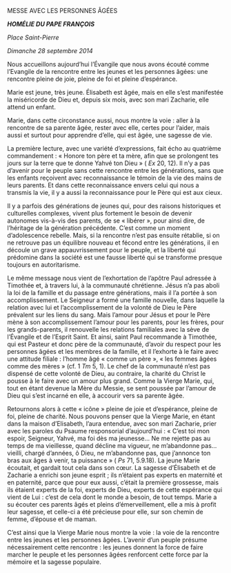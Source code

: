 MESSE AVEC LES PERSONNES ÂGÉES

***HOMÉLIE DU PAPE FRANÇOIS***

*Place Saint-Pierre*

*Dimanche 28 septembre 2014*

Nous accueillons aujourd’hui l’Évangile que nous avons écouté comme l’Evangile de la rencontre entre les jeunes et les personnes âgées: une rencontre pleine de joie, pleine de foi et pleine d’espérance.

Marie est jeune, très jeune. Élisabeth est âgée, mais en elle s’est manifestée la miséricorde de Dieu et, depuis six mois, avec son mari Zacharie, elle attend un enfant.

Marie, dans cette circonstance aussi, nous montre la voie : aller à la rencontre de sa parente âgée, rester avec elle, certes pour l’aider, mais aussi et surtout pour apprendre d’elle, qui est âgée, une sagesse de vie.

La première lecture, avec une variété d’expressions, fait écho au quatrième commandement : « Honore ton père et ta mère, afin que se prolongent tes jours sur la terre que te donne Yahvé ton Dieu » ( *Ex* 20, 12). Il n’y a pas d’avenir pour le peuple sans cette rencontre entre les générations, sans que les enfants reçoivent avec reconnaissance le témoin de la vie des mains de leurs parents. Et dans cette reconnaissance envers celui qui nous a transmis la vie, il y a aussi la reconnaissance pour le Père qui est aux cieux.

Il y a parfois des générations de jeunes qui, pour des raisons historiques et culturelles complexes, vivent plus fortement le besoin de devenir autonomes vis-à-vis des parents, de se « libérer », pour ainsi dire, de l’héritage de la génération précédente. C’est comme un moment d’adolescence rebelle. Mais, si la rencontre n’est pas ensuite rétablie, si on ne retrouve pas un équilibre nouveau et fécond entre les générations, il en découle un grave appauvrissement pour le peuple, et la liberté qui prédomine dans la société est une fausse liberté qui se transforme presque toujours en autoritarisme.

Le même message nous vient de l’exhortation de l’apôtre Paul adressée à Timothée et, à travers lui, à la communauté chrétienne. Jésus n’a pas aboli la loi de la famille et du passage entre générations, mais il l’a portée à son accomplissement. Le Seigneur a formé une famille nouvelle, dans laquelle la relation avec lui et l’accomplissement de la volonté de Dieu le Père prévalent sur les liens du sang. Mais l’amour pour Jésus et pour le Père mène à son accomplissement l’amour pour les parents, pour les frères, pour les grands-parents, il renouvelle les relations familiales avec la sève de l’Évangile et de l’Esprit Saint. Et ainsi, saint Paul recommande à Timothée, qui est Pasteur et donc père de la communauté, d’avoir du respect pour les personnes âgées et les membres de la famille, et il l’exhorte à le faire avec une attitude filiale : l’homme âgé « comme un père », « les femmes âgées comme des mères » (cf. 1 *Tm* 5, 1). Le chef de la communauté n’est pas dispensé de cette volonté de Dieu, au contraire, la charité du Christ le pousse à le faire avec un amour plus grand. Comme la Vierge Marie, qui, tout en étant devenue la Mère du Messie, se sent poussée par l’amour de Dieu qui s’est incarné en elle, à accourir vers sa parente âgée.

Retournons alors à cette « icône » pleine de joie et d’espérance, pleine de foi, pleine de charité. Nous pouvons penser que la Vierge Marie, en étant dans la maison d’Elisabeth, l’aura entendue, avec son mari Zacharie, prier avec les paroles du Psaume responsorial d’aujourd’hui : « C’est toi mon espoir, Seigneur, Yahvé, ma foi dès ma jeunesse... Ne me rejette pas au temps de ma vieillesse, quand décline ma vigueur, ne m’abandonne pas... vieilli, chargé d’années, ô Dieu, ne m’abandonne pas, que j’annonce ton bras aux âges à venir, ta puissance » ( *Ps* 71, 5.9.18). La jeune Marie écoutait, et gardait tout cela dans son cœur. La sagesse d’Élisabeth et de Zacharie a enrichi son jeune esprit ; ils n’étaient pas experts en maternité et en paternité, parce que pour eux aussi, c’était la première grossesse, mais ils étaient experts de la foi, experts de Dieu, experts de cette espérance qui vient de Lui : c’est de cela dont le monde a besoin, de tout temps. Marie a su écouter ces parents âgés et pleins d’émerveillement, elle a mis à profit leur sagesse, et celle-ci a été précieuse pour elle, sur son chemin de femme, d’épouse et de maman.

C’est ainsi que la Vierge Marie nous montre la voie : la voie de la rencontre entre les jeunes et les personnes âgées. L’avenir d’un peuple présume nécessairement cette rencontre : les jeunes donnent la force de faire marcher le peuple et les personnes âgées renforcent cette force par la mémoire et la sagesse populaire.
